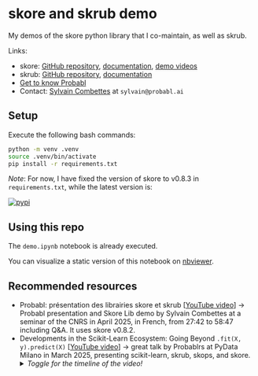 # skore and skrub demo

My demos of the skore python library that I co-maintain, as well as skrub.

Links:
- skore: [GitHub repository](https://github.com/probabl-ai/skore), [documentation](https://skore.probabl.ai/), [demo videos](https://youtube.com/playlist?list=PLSIzlWDI17bTpixfFkooxLpbz4DNQcam3)
- skrub: [GitHub repository](https://github.com/skrub-data/skrub), [documentation](https://skrub-data.org/stable/)
- [Get to know Probabl](https://probabl.notion.site/Get-to-know-Probabl-127ef76d36b9804d8ca8e264e42f0cee)
- Contact: [Sylvain Combettes](https://www.linkedin.com/in/sylvain-combettes/) at `sylvain@probabl.ai`

## Setup

Execute the following bash commands:
```bash
python -m venv .venv
source .venv/bin/activate
pip install -r requirements.txt
```

*Note*: For now, I have fixed the version of skore to v0.8.3 in `requirements.txt`, while the latest version is:

[![pypi](https://img.shields.io/pypi/v/skore)](https://pypi.org/project/skore/)

## Using this repo

The `demo.ipynb` notebook is already executed.

You can visualize a static version of this notebook on [nbviewer](https://nbviewer.org/github/sylvaincom/skore_demo/blob/main/demo.ipynb).

## Recommended resources

- Probabl: présentation des librairies skore et skrub [[YouTube video](https://www.youtube.com/live/cy4cDEHX4-E?si=o0ex01Uv35qNJrj_&t=1662)] → Probabl presentation and Skore Lib demo by Sylvain Combettes at a seminar of the CNRS in April 2025, in French, from 27:42 to 58:47 including Q&A. It uses skore v0.8.2.
-   Developments in the Scikit-Learn Ecosystem: Going Beyond `.fit(X, y).predict(X)` [[YouTube video](https://www.youtube.com/live/0AdocmpDr84?si=65jvUhz81_cOYmcA&t=450)] → great talk by Probablrs at PyData Milano in March 2025, presenting scikit-learn, skrub, skops, and skore.
    <details>
    <summary><i>Toggle for the timeline of the video!</i></summary>
    0:00 - 7:30 → general introduction of PyData Milan<br>
    7:30 - 9:25 → brief presentations of Guillaume Lemaitre and Marie Sacksick from Probabl<br>
    9:25 - 21:15 → What scikit-learn allows you to do<br>
    21:15 - 32:54 → skrub - less wrangling, more machine learning<br>
    32:54 - 43:51 → skops - scikit-learn models in production<br>
    43:51 - 52:05 → skore - an abstraction to ease data science projects
    </details>